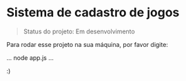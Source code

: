 # Sistema de cadastro de jogos


>Status do projeto: Em desenvolvimento

Para rodar esse projeto na sua máquina, por favor digite:

...
node app.js
...

:)